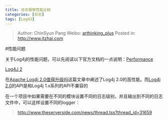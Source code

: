 ```yaml
---
title: 日志框架性能比较
categories: [日志]
tags: [Log4J]
---
```


> Author: ChinSyun Pang
> Weibo: [arthinking_plus](http://weibo.com/arthinkingplus)
> Posted in: http://www.itzhai.com

#性能问题

关于Log4j的性能问题，可以先阅读以下官方文档的一点说明：[Performance](http://logging.apache.org/log4j/1.2/manual.html "Performance")

[Log4J 2](http://www.reader8.cn/jiaocheng/20130810/2235056.html "Log4J 2")

在[Apache Log4j 2.0值得升级吗](http://www.infoq.com/cn/news/2014/08/apache-log4j2 "Apache Log4j 2.0值得升级吗")这篇文章中阐述了Log4j 2.0的高性能。而[Log4j 2.0](http://www.infoq.com/cn/news/2014/07/apache-log4j2.0-publish "Log4j 2.0")的API是和Log4j 1.x系列的API不兼容的

在一个项目中如果需要在不同的模块设置不同的日志级别，并且输出到不同的日志文件中，可以这样设置不同的logger：
> http://www.theserverside.com/news/thread.tss?thread_id=31659

